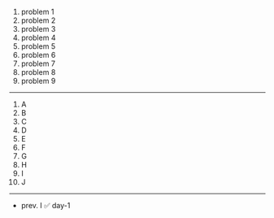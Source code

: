 1. problem 1    
2. problem 2   
3. problem 3    
4. problem 4   
5. problem 5    
6. problem 6    
7. problem 7   
8. problem 8   
9. problem 9

---

1. A 
2. B
3. C 
4. D 
5. E 
6. F 
7. G 
8. H
9. I
10. J

--- 

- prev. I  ✅ day-1
